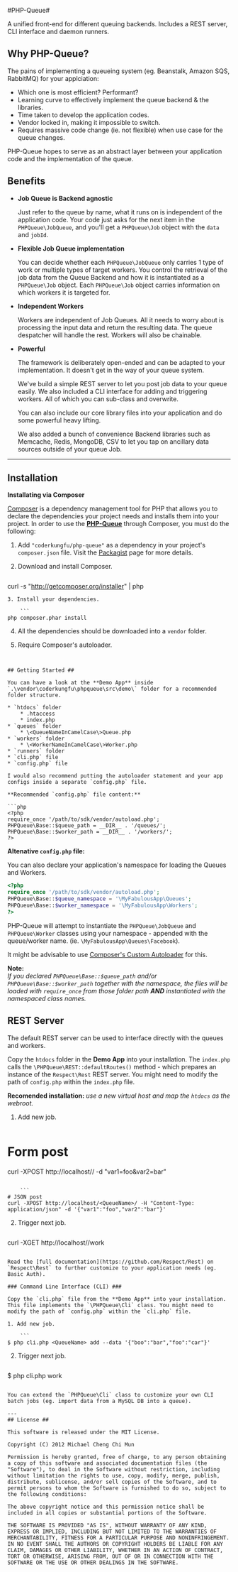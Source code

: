 #PHP-Queue#

A unified front-end for different queuing backends. Includes a REST server, CLI interface and daemon runners.

## Why PHP-Queue? ##

The pains of implementing a queueing system (eg. Beanstalk, Amazon SQS, RabbitMQ) for your applciation:

* Which one is most efficient? Performant?
* Learning curve to effectively implement the queue backend & the libraries.
* Time taken to develop the application codes.
* Vendor locked in, making it impossible to switch.
* Requires massive code change (ie. not flexible) when use case for the queue changes.

PHP-Queue hopes to serve as an abstract layer between your application code and the implementation of the queue.

## Benefits ##

* **Job Queue is Backend agnostic**

	Just refer to the queue by name, what it runs on is independent of the application code. Your code just asks for the next item in the `PHPQueue\JobQueue`, and you'll get a `PHPQueue\Job` object with the `data` and `jobId`.

* **Flexible Job Queue implementation**

	You can decide whether each `PHPQueue\JobQueue` only carries 1 type of work or multiple types of target workers. You control the retrieval of the job data from the Queue Backend and how it is instantiated as a `PHPQueue\Job` object. Each `PHPQueue\Job` object carries information on which workers it is targeted for.

* **Independent Workers**

	Workers are independent of Job Queues. All it needs to worry about is processing the input data and return the resulting data. The queue despatcher will handle the rest. Workers will also be chainable.

* **Powerful**

	The framework is deliberately open-ended and can be adapted to your implementation. It doesn't get in the way of your queue system.
	
	We've build a simple REST server to let you post job data to your queue easily. We also included a CLI interface for adding and triggering workers. All of which you can sub-class and overwrite.
	
	You can also include our core library files into your application and do some powerful heavy lifting.
	
	We also added a bunch of convenience Backend libraries such as Memcache, Redis, MongoDB, CSV to let you tap on ancillary data sources outside of your queue Job.

---
## Installation ##

**Installating via Composer**

[Composer](http://getcomposer.org) is a dependency management tool for PHP that allows you to declare the dependencies your project needs and installs them into your project. In order to use the [**PHP-Queue**](https://packagist.org/packages/coderkungfu/php-queue) through Composer, you must do the following:

1. Add `"coderkungfu/php-queue"` as a dependency in your project's `composer.json` file. Visit the [Packagist](https://packagist.org/packages/coderkungfu/php-queue) page for more details.

2. Download and install Composer.

	```
curl -s "http://getcomposer.org/installer" | php
```
3. Install your dependencies.

	```
php composer.phar install
```

4. All the dependencies should be downloaded into a `vendor` folder.

5. Require Composer's autoloader.

	```php
<?php
require_once '/path/to/sdk/vendor/autoload.php';
?>
```

## Getting Started ##

You can have a look at the **Demo App** inside `.\vendor\coderkungfu\phpqueue\src\demo\` folder for a recommended folder structure.

* `htdocs` folder
	* .htaccess
	* index.php
* `queues` folder
	* \<QueueNameInCamelCase\>Queue.php
* `workers` folder
	* \<WorkerNameInCamelCase\>Worker.php
* `runners` folder
* `cli.php` file
* `config.php` file

I would also recommend putting the autoloader statement and your app configs inside a separate `config.php` file.

**Recommended `config.php` file content:**

```php
<?php
require_once '/path/to/sdk/vendor/autoload.php';
PHPQueue\Base::$queue_path = __DIR__ . '/queues/';
PHPQueue\Base::$worker_path = __DIR__ . '/workers/';
?>
```
**Altenative `config.php` file:**

You can also declare your application's namespace for loading the Queues and Workers.

```php
<?php
require_once '/path/to/sdk/vendor/autoload.php';
PHPQueue\Base::$queue_namespace = '\MyFabulousApp\Queues';
PHPQueue\Base::$worker_namespace = '\MyFabulousApp\Workers';
?>
```
PHP-Queue will attempt to instantiate the `PHPQueue\JobQueue` and `PHPQueue\Worker` classes using your namespace - appended with the queue/worker name. (ie. `\MyFabulousApp\Queues\Facebook`). 

It might be advisable to use [Composer's Custom Autoloader](http://getcomposer.org/doc/01-basic-usage.md#autoloading) for this.

**Note:**<br/>
*If you declared `PHPQueue\Base::$queue_path` and/or `PHPQueue\Base::$worker_path` together with the namespace, the files will be loaded with `require_once` from those folder path __AND__ instantiated with the namespaced class names.*

## REST Server ##

The default REST server can be used to interface directly with the queues and workers.

Copy the `htdocs` folder in the **Demo App** into your installation. The `index.php` calls the `\PHPQueue\REST::defaultRoutes()` method - which prepares an instance of the `Respect\Rest` REST server. You might need to modify the path of `config.php` within the `index.php` file.

**Recomended installation:** _use a new virtual host and map the `htdocs` as the webroot._

1. Add new job.

	```
# Form post
curl -XPOST http://localhost/<QueueName>/ -d "var1=foo&var2=bar"
```

	```
# JSON post
curl -XPOST http://localhost/<QueueName>/ -H "Content-Type: application/json" -d '{"var1":"foo","var2":"bar"}'
```

2. Trigger next job.

	```
curl -XGET http://localhost/<QueueName>/work
```

Read the [full documentation](https://github.com/Respect/Rest) on `Respect\Rest` to further customize to your application needs (eg. Basic Auth).

### Command Line Interface (CLI) ###

Copy the `cli.php` file from the **Demo App** into your installation. This file implements the `\PHPQueue\Cli` class. You might need to modify the path of `config.php` within the `cli.php` file.

1. Add new job.

	```
$ php cli.php <QueueName> add --data '{"boo":"bar","foo":"car"}'
```

2. Trigger next job.

	```
$ php cli.php <QueueName> work
```

You can extend the `PHPQueue\Cli` class to customize your own CLI batch jobs (eg. import data from a MySQL DB into a queue).

---
## License ##

This software is released under the MIT License.

Copyright (C) 2012 Michael Cheng Chi Mun

Permission is hereby granted, free of charge, to any person obtaining a copy of this software and associated documentation files (the "Software"), to deal in the Software without restriction, including without limitation the rights to use, copy, modify, merge, publish, distribute, sublicense, and/or sell copies of the Software, and to permit persons to whom the Software is furnished to do so, subject to the following conditions:

The above copyright notice and this permission notice shall be included in all copies or substantial portions of the Software.

THE SOFTWARE IS PROVIDED "AS IS", WITHOUT WARRANTY OF ANY KIND, EXPRESS OR IMPLIED, INCLUDING BUT NOT LIMITED TO THE WARRANTIES OF MERCHANTABILITY, FITNESS FOR A PARTICULAR PURPOSE AND NONINFRINGEMENT. IN NO EVENT SHALL THE AUTHORS OR COPYRIGHT HOLDERS BE LIABLE FOR ANY CLAIM, DAMAGES OR OTHER LIABILITY, WHETHER IN AN ACTION OF CONTRACT, TORT OR OTHERWISE, ARISING FROM, OUT OF OR IN CONNECTION WITH THE SOFTWARE OR THE USE OR OTHER DEALINGS IN THE SOFTWARE.